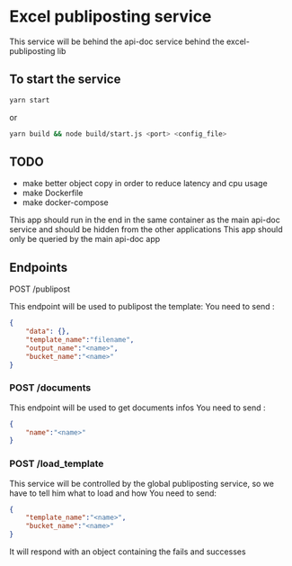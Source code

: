 # Excel publiposting service

This service will be behind the api-doc service behind the excel-publiposting lib

## To start the service
 
```sh
yarn start
```
or
```sh
yarn build && node build/start.js <port> <config_file>
```

## TODO

- make better object copy in order to reduce latency and cpu usage
- make Dockerfile
- make docker-compose

This app should run in the end in the same container as the main api-doc service and should be hidden from the other applications
This app should only be queried by the main api-doc app


## Endpoints

POST /publipost

This endpoint will be used to publipost the template:
You need to send :
```json
{
    "data": {},
    "template_name":"filename",
    "output_name":"<name>",
    "bucket_name":"<name>"
}
```
### POST /documents

This endpoint will be used to get documents infos
You need to send :
```json
{
    "name":"<name>"
}
```

### POST /load_template

This service will be controlled by the global publiposting service, so we have to tell him what to load and how
You need to send:
```json
{
    "template_name":"<name>",
    "bucket_name":"<name>"
}
```

It will respond with an object containing the fails and successes